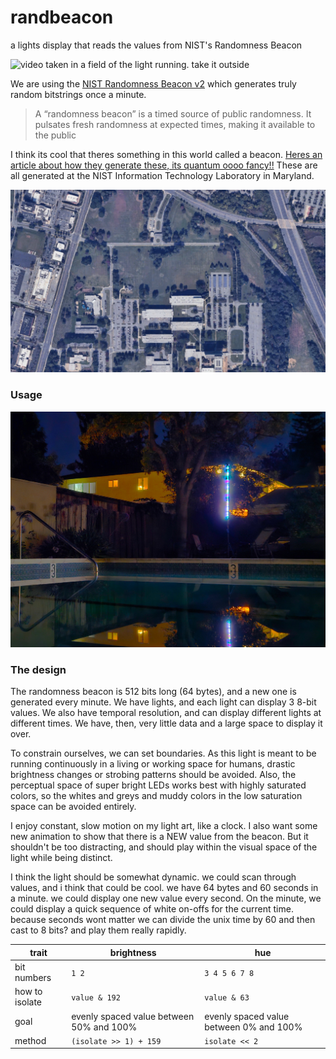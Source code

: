 # randbeacon

a lights display that reads the values from NIST's Randomness Beacon

![video taken in a field of the light running. take it outside](/doc/rand_sky.gif)

We are using the [NIST Randomness Beacon v2](https://csrc.nist.gov/projects/interoperable-randomness-beacons/beacon-20) which generates truly random bitstrings once a minute. 

> A “randomness beacon” is a timed source of public randomness. It pulsates fresh randomness at expected times, making it available to the public

I think its cool that theres something in this world called a beacon. [Heres an article about how they generate these, its quantum oooo fancy!!](https://www.nist.gov/news-events/news/2025/06/nist-and-partners-use-quantum-mechanics-make-factory-random-numbers) These are all generated at the NIST Information Technology Laboratory in Maryland.

![Satellite view of NIST](doc/map.png)

### Usage

![light display by poolside](/doc/poolside.jpg)

### The design

The randomness beacon is 512 bits long (64 bytes), and a new one is generated every minute. We have lights, and each light can display 3 8-bit values. We also have temporal resolution, and can display different lights at different times. We have, then, very little data and a large space to display it over.

To constrain ourselves, we can set boundaries. As this light is meant to be running continuously in a living or working space for humans, drastic brightness changes or strobing patterns should be avoided. Also, the perceptual space of super bright LEDs works best with highly saturated colors, so the whites and greys and muddy colors in the low saturation space can be avoided entirely.

I enjoy constant, slow motion on my light art, like a clock. I also want some new animation to show that there is a NEW value from the beacon. But it shouldn't be too distracting, and should play within the visual space of the light while being distinct.

I think the light should be somewhat dynamic. we could scan through values, and i think that could be cool. we have 64 bytes and 60 seconds in a minute. we could display one new value every second. On the minute, we could display a quick sequence of white on-offs for the current time. because seconds wont matter we can divide the unix time by 60 and then cast to 8 bits? and play them really rapidly.


| trait | brightness | hue |
| --- | ---       | --- |
| bit numbers | `1 2` | `3 4 5 6 7 8` |
| how to isolate | `value & 192` | `value & 63` |
| goal | evenly spaced value between 50% and 100% | evenly spaced value between 0% and 100% |
| method | `(isolate >> 1) + 159` | `isolate << 2` | 


